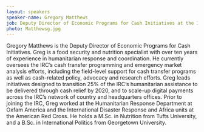 ```yaml
---
layout: speakers
speaker-name: Gregory Matthews
job: Deputy Director of Economic Programs for Cash Initiatives at the International Rescue Committee
photo: Matthewsg.jpg
---
```

Gregory Matthews is the Deputy Director of Economic Programs for Cash Initiatives. Greg is a food security and nutrition specialist with over ten years of experience in humanitarian response and coordination. He currently oversees the IRC’s cash transfer programming and emergency market analysis efforts, including the field-level support for cash transfer programs as well as cash-related policy, advocacy and research efforts. Greg leads initiatives designed to transition 25% of the IRC’s humanitarian assistance to be delivered through cash relief by 2020, and to scale-up digital payments across the IRC’s network of country and headquarters offices. Prior to joining the IRC, Greg worked at the Humanitarian Response Department at Oxfam America and the International Disaster Response and Africa units at the American Red Cross. He holds a M.Sc. in Nutrition from Tufts University, and a B.Sc. in International Politics from Georgetown University.
